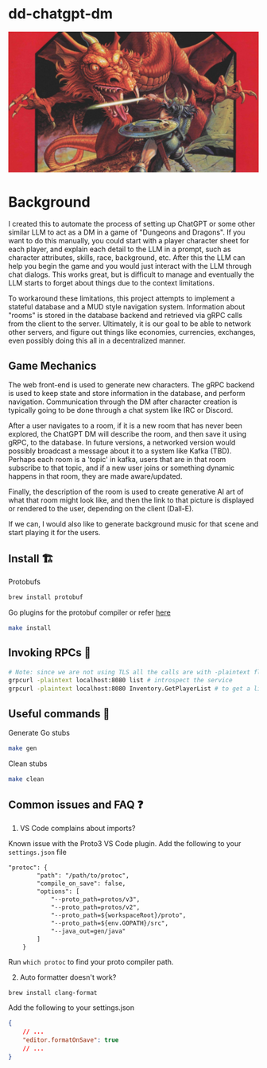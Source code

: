 # dd-chatgpt-dm

![](./assets/images/basic-dmg-cover-1280x720.png?raw=true)

# Background

I created this to automate the process of setting up ChatGPT or some other similar LLM to act as a DM
in a game of "Dungeons and Dragons". If you want to do this manually, you could start with a player
character sheet for each player, and explain each detail to the LLM in a prompt, such as character
attributes, skills, race, background, etc. After this the LLM can help you begin the game and you
would just interact with the LLM through chat dialogs. This works great, but is difficult to
manage and eventually the LLM starts to forget about things due to the context limitations.

To workaround these limitations, this project attempts to implement a stateful database and a MUD style navigation
system. Information about "rooms" is stored in the database backend and retrieved via gRPC calls from the
client to the server. Ultimately, it is our goal to be able to network other servers, and figure out things like
economies, currencies, exchanges, even possibly doing this all in a decentralized manner.

## Game Mechanics

The web front-end is used to generate new characters. The gRPC backend is used to keep state and store information
in the database, and perform navigation. Communication through the DM after character creation is typically
going to be done through a chat system like IRC or Discord.

After a user navigates to a room, if it is a new room that has never been explored, the ChatGPT DM will describe
the room, and then save it using gRPC, to the database. In future versions, a networked version would possibly
broadcast a message about it to a system like Kafka (TBD). Perhaps each room is a 'topic' in kafka, users that are
in that room subscribe to that topic, and if a new user joins or something dynamic happens in that room, they
are made aware/updated.

Finally, the description of the room is used to create generative AI art of what that room might look like, 
and then the link to that picture is displayed or rendered to the user, depending on the client (Dall-E). 

If we can, I would also like to generate background music for that scene and start playing it for the users.

## Install 🏗

Protobufs

```bash
brew install protobuf
```

Go plugins for the protobuf compiler or refer [here](https://grpc.io/docs/languages/go/quickstart/#prerequisites)

```bash
make install
```

## Invoking RPCs 🚀

```bash
# Note: since we are not using TLS all the calls are with -plaintext flag
grpcurl -plaintext localhost:8080 list # introspect the service
grpcurl -plaintext localhost:8080 Inventory.GetPlayerList # to get a list of players
```


## Useful commands 📡

Generate Go stubs

```bash
make gen
```

Clean stubs

```bash
make clean
```

## Common issues and FAQ ❓

1. VS Code complains about imports?

Known issue with the Proto3 VS Code plugin. Add the following to your `settings.json` file

```
"protoc": {
        "path": "/path/to/protoc",
        "compile_on_save": false,
        "options": [
            "--proto_path=protos/v3",
            "--proto_path=protos/v2",
            "--proto_path=${workspaceRoot}/proto",
            "--proto_path=${env.GOPATH}/src",
            "--java_out=gen/java"
        ]
    }
```

Run `which protoc` to find your proto compiler path.

2. Auto formatter doesn't work?

```bash
brew install clang-format
```

Add the following to your settings.json

```json
{
    // ...
    "editor.formatOnSave": true
    // ...
}
```
